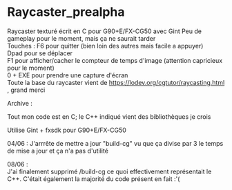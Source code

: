 # Raycaster_prealpha
Raycaster texturé écrit en C pour G90+E/FX-CG50 avec Gint
Peu de gameplay pour le moment, mais ça ne saurait tarder   
Touches : F6 pour quitter (bien loin des autres mais facile a appuyer)    
          Dpad pour se déplacer   
          F1 pour afficher/cacher le compteur de temps d'image (attention capricieux pour le moment)   
          0 + EXE pour prendre une capture d'écran   
Toute la base du raycaster vient de  https://lodev.org/cgtutor/raycasting.html , grand merci  
   
   
   
   
    
   
   
   
   
   
   
   
   
Archive : 

Tout mon code est en C; le C++ indiqué vient des bibliothèques je crois 
 
Utilise Gint + fxsdk pour G90+E/FX-CG50

04/06 :
J'arrrête de mettre a jour "build-cg" vu que ça divise par 3 le temps de mise a jour
et ça n'a pas d'utilité 

08/06 :   
J'ai finalement supprimé /build-cg ce quoi effectivement représentait le C++. C'était également la majorité du code présent en fait :'(
